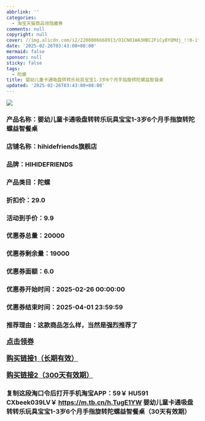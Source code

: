 ```yaml
---
abbrlink: ''
categories:
  - 淘宝天猫商品领隐藏券
comments: null
copyright: null
cover: //img.alicdn.com/i2/2200806668913/O1CN01WA3HBC2FiCyBYQMdj_!!0-item_pic.jpg
date: '2025-02-26T03:43:00+08:00'
mermaid: false
sponsor: null
sticky: false
tags:
  - 陀螺
title: 婴幼儿童卡通吸盘转转乐玩具宝宝1-3岁6个月手指旋转陀螺益智餐桌
updated: '2025-02-26T03:43:00+08:00'
--- 
```


![](//img.alicdn.com/i2/2200806668913/O1CN01WA3HBC2FiCyBYQMdj_!!0-item_pic.jpg)

### 产品名称：婴幼儿童卡通吸盘转转乐玩具宝宝1-3岁6个月手指旋转陀螺益智餐桌
### 店铺名称：hihidefriends旗舰店
### 品牌：HIHIDEFRIENDS
### 产品类目：陀螺
### 折扣价：29.0
### 活动到手价：9.9
### 优惠券总量：20000
### 优惠券剩余量：19000
### 优惠券面额：6.0
### 优惠券开始时间：2025-02-26 00:00:00	
### 优惠券结束时间：2025-04-01 23:59:59	
### 推荐理由：这款商品怎么样，当然是强烈推荐了

<p style="font-size: 18px; font-weight: bold;">
  <a href="https://uland.taobao.com/coupon/edetail?e=LbJNIywlDd6lhHvvyUNXZfh8CuWt5YH5OVuOuRD5gLJMmdsrkidbOWBzzpT26idJKeOp%2FfzRcxJ3SRQEZ5sWUda9UG%2FZF%2FTkq1uMGFQ4HRaz56SdJwlkO7Wx8EgdbMbbRSHvQe2jOLZ9pbNCYX0I%2BPP%2BWUTgK%2F%2B0I%2BtaUgbudUxA%2B536asYsLWVfKa%2BhVnND23UVYin63oVWxBNKySYT5pjB6TX2HR3QQ5WKStDdyeTLAJho1Tgm24y1rRo98IyIzxHHRjXbSzC3GXpSbfs48vl6BDaypxKWq5072rBqdu3zxbR1bMRX4tGn0U4Ox4Z20hdXn%2FSR3zmyHVvYwF84GiUzVkkdwsIm&traceId=2166d8db17407296732636749d133b&union_lens=lensId%3AOPT%401740729679%40213f4a80_0dfb_1954b92fdd6_a0da%4001%40eyJmbG9vcklkIjo3MzM1NH0ie" target="_blank">点击领券</a>
</p>
<p style="font-size: 18px; font-weight: bold;">
  <a href="https://s.click.taobao.com/t?e=m%3D2%26s%3DTZNRAIOaqBxw4vFB6t2Z2ueEDrYVVa64K7Vc7tFgwiHjf2vlNIV67kkfnVn6TwKdPfl2ZNdwIln3ID%2FV1RqsF4wnCJeELi4I%2FIEn%2BS1IjHAB0ghlTd7WlZVm%2FOAUUFw71qrpxiwMoCNxc1AtbZGVS3U%2FF5M%2FO9BJwhtC%2F9SGNRbNEPXytV9ALoS4zvCRUrquPQeMVxBk3035RaJ5L6EIHk9m6%2BYdq6cOtGeLa2hT9hZF49lEvM7lyb38qyvnI37hAj1U2TnRLdaPgysBSxHfUOXVLEPDWL24%2FufIeaShmLvWGPPZ03CRxIwrx44nofQNj1aeqJL4wNbGDmntuH4VtA%3D%3D" target="_blank">购买链接1（长期有效）</a>
</p>
<p style="font-size: 18px; font-weight: bold;">
  <a href="https://s.click.taobao.com/k3IuOYs" target="_blank">购买链接2（300天有效期）</a>
</p>

### 复制这段淘口令后打开手机淘宝APP：59￥ HU591 CXbeek039LV￥ https://m.tb.cn/h.TugE1YW  婴幼儿童卡通吸盘转转乐玩具宝宝1-3岁6个月手指旋转陀螺益智餐桌（30天有效期）
